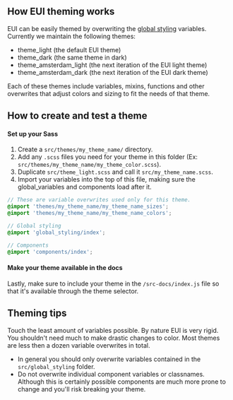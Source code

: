 ## How EUI theming works

EUI can be easily themed by overwriting the [global styling](https://github.com/elastic/eui/tree/master/src/global_styling)
variables. Currently we maintain the following themes:

* theme_light (the default EUI theme)
* theme_dark (the same theme in dark)
* theme_amsterdam_light (the next iteration of the EUI light theme)
* theme_amsterdam_dark (the next iteration of the EUI dark theme)

Each of these themes include variables,
mixins, functions and other overwrites that adjust colors and sizing to fit the
needs of that theme.

## How to create and test a theme

#### Set up your Sass

1. Create a `src/themes/my_theme_name/` directory.
2. Add any `.scss` files you need for your theme in this folder (Ex: `src/themes/my_theme_name/my_theme_color.scss`).
3. Duplicate `src/theme_light.scss` and call it `src/my_theme_name.scss`.
4. Import your variables into the top of this file, making sure the global_variables and
components load after it.

```scss
// These are variable overwrites used only for this theme.
@import 'themes/my_theme_name/my_theme_name_sizes';
@import 'themes/my_theme_name/my_theme_name_colors';

// Global styling
@import 'global_styling/index';

// Components
@import 'components/index';
```

#### Make your theme available in the docs

Lastly, make sure to include your theme in the `/src-docs/index.js` file so that it's available
through the theme selector.

## Theming tips

Touch the least amount of variables possible. By nature EUI is very rigid. You shouldn't need
much to make drastic changes to color. Most themes are less then a dozen variable overwrites in total.

* In general you should only overwrite variables contained in the `src/global_styling` folder.
* Do not overwrite individual component variables or classnames. Although this is certainly possible
components are much more prone to change and you'll risk breaking your theme.
